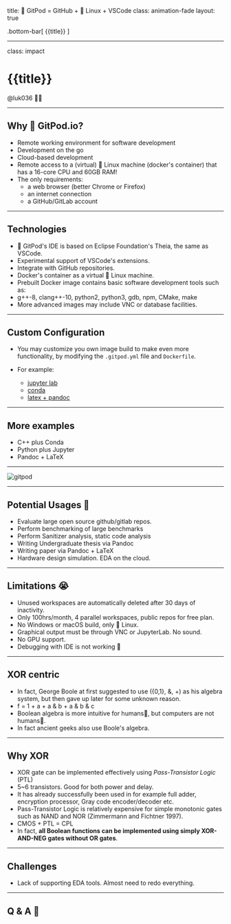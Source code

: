 title: 🍑 GitPod = GitHub + 🐧 Linux + VSCode
class: animation-fade
layout: true

<!-- This slide will serve as the base layout for all your slides -->

.bottom-bar[
{{title}}
]

---

class: impact

# {{title}}

@luk036 👨‍💻

---

## Why 🍑 GitPod.io?

- Remote working environment for software development
- Development on the go
- Cloud-based development
- Remote access to a (virtual) 🐧 Linux machine (docker's container) that has a 16-core CPU and 60GB RAM!
- The only requirements:
  - a web browser (better Chrome or Firefox)
  - an internet connection
  - a GitHub/GitLab account

---

## Technologies

- 🍑 GitPod's IDE is based on Eclipse Foundation's Theia, the same as VSCode.
- Experimental support of VSCode's extensions.
- Integrate with GitHub repositories.
- Docker's container as a virtual 🐧 Linux machine.
- Prebuilt Docker image contains basic software development tools such as:
- g++-8, clang++-10, python2, python3, gdb, npm, CMake, make
- More advanced images may include VNC or database facilities.

---

## Custom Configuration

- You may customize you own image build to make even more functionality, by modifying the `.gitpod.yml` file and `Dockerfile`.

- For example:
  - [jupyter lab](https://github.com/jins-tkomoda/dash-and-jupyter-notebook-with-gitpod)
  - [conda](https://github.com/mtvu/miniconda)
  - [latex + pandoc](https://github.com/luk036/ellipsoid-method)

---

## More examples

- C++ plus Conda
- Python plus Jupyter
- Pandoc + LaTeX

---

![gitpod](gitpod.png)

---

## Potential Usages 🚧

- Evaluate large open source github/gitlab repos.
- Perform benchmarking of large benchmarks
- Perform Sanitizer analysis, static code analysis
- Writing Undergraduate thesis via Pandoc
- Writing paper via Pandoc + LaTeX
- Hardware design simulation. EDA on the cloud.

---

## Limitations 😭

- Unused workspaces are automatically deleted after 30 days of inactivity.
- Only 100hrs/month, 4 parallel workspaces, public repos for free plan.
- No Windows or macOS build, only 🐧 Linux.
- Graphical output must be through VNC or JupyterLab. No sound.
- No GPU support.
- Debugging with IDE is not working 🤔

---

## XOR centric

- In fact, George Boole at first suggested to use ({0,1}, &, +) as his algebra
  system, but then gave up later for some unknown reason.
- f = 1 + a + a & b + a & b & c
- Boolean algebra is more intuitive for humans🚶, but computers are not humans🚶.
- In fact ancient geeks also use Boole's algebra.

---

## Why XOR

- XOR gate can be implemented effectively using _Pass-Transistor Logic_ (PTL)
- 5~6 transistors. Good for both power and delay.
- It has already successfully been used in for example full adder, encryption processor, Gray code encoder/decoder etc.
- Pass-Transistor Logic is relatively expensive for simple monotonic gates such as NAND and NOR (Zimmermann and Fichtner 1997).
- CMOS + PTL = CPL
- In fact, **all Boolean functions can be implemented using simply XOR-AND-NEG gates without OR gates**.

---

## Challenges

- Lack of supporting EDA tools. Almost need to redo everything.

---

## Q & A 🎤
